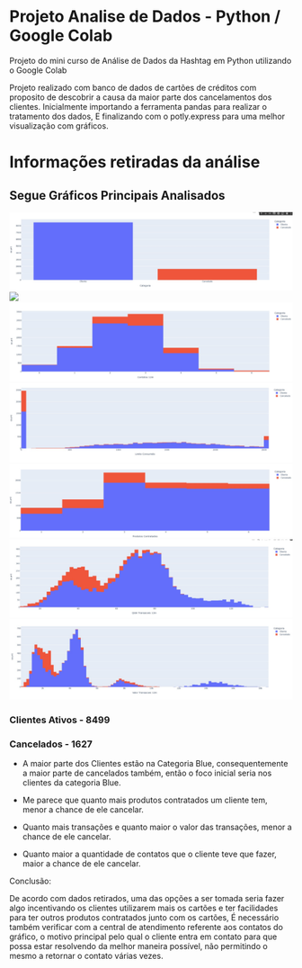 # Projeto Analise de Dados - Python / Google Colab

Projeto do mini curso de Análise de Dados da Hashtag em Python utilizando o Google Colab

Projeto realizado com banco de dados de cartões de créditos com
proposito de descobrir a causa da maior parte dos cancelamentos dos clientes.
Inicialmente importando a ferramenta pandas para realizar o tratamento
dos dados,
E finalizando com o potly.express para uma melhor visualização com gráficos.

# Informações retiradas da análise

## Segue Gráficos Principais Analisados

<img src="/img/Ativos e Cancelados.jpg">

<img src="/img/Categoria do Cartão.jpg">

<img src="/img/Contato.jpg">

<img src="/img/Limite Consumido.jpg">

<img src="/img/Produtos Contratados.jpg">

<img src="/img/Qtd de Transações.jpg">

<img src="/img/Valor de Transações.jpg">

### Clientes Ativos - 8499

### Cancelados - 1627


- A maior parte dos Clientes estão na Categoria Blue, consequentemente a
maior parte de cancelados também, então o foco inicial seria nos clientes da
categoria Blue.

- Me parece que quanto mais produtos contratados um cliente tem, menor a
chance de ele cancelar.

- Quanto mais transações e quanto maior o valor das transações, menor
a chance de ele cancelar.

- Quanto maior a quantidade de contatos que o cliente teve que fazer,
maior a chance de ele cancelar.

Conclusão:

De acordo com dados retirados, uma das opções a ser tomada seria fazer algo incentivando os clientes utilizarem mais os cartões e ter facilidades para ter outros produtos contratados junto com os cartões, 
É necessário também verificar com a central de atendimento referente aos contatos do gráfico, 
o motivo principal pelo qual o cliente entra em contato para que possa estar resolvendo da melhor maneira possível, 
não permitindo o mesmo a retornar o contato várias vezes.



